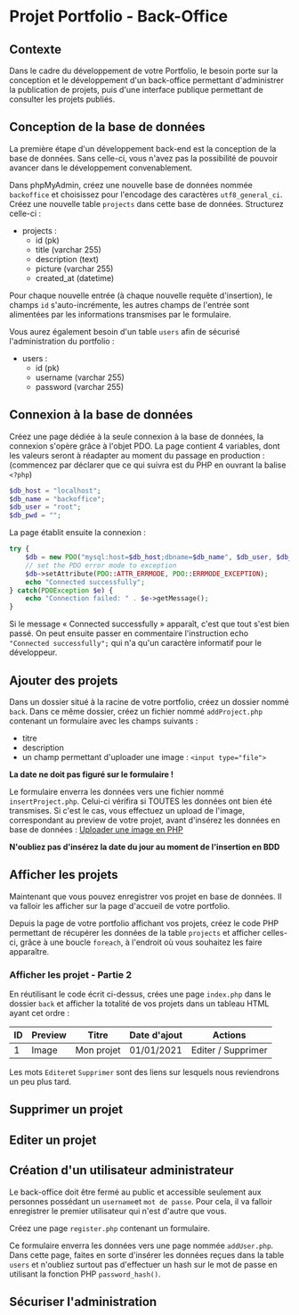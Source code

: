 # Projet Portfolio - Back-Office

## Contexte

Dans le cadre du développement de votre Portfolio, le besoin porte sur la conception et le développement d'un back-office permettant d'administrer la publication de projets, puis d'une interface publique permettant de consulter les projets publiés.

## Conception de la base de données

La première étape d'un développement back-end est la conception de la base de données. Sans celle-ci, vous n'avez pas la possibilité de pouvoir avancer dans le développement convenablement.

Dans phpMyAdmin, créez une nouvelle base de données nommée `backoffice` et choisissez pour l'encodage des caractères `utf8_general_ci`.  
Créez une nouvelle table `projects` dans cette base de données. Structurez celle-ci :

* projects :
  * id (pk)
  * title (varchar 255)
  * description (text)
  * picture (varchar 255)
  * created_at (datetime)

Pour chaque nouvelle entrée (à chaque nouvelle requête d'insertion), le champs `id` s'auto-incrémente, les autres champs de l'entrée sont alimentées par les informations transmises par le formulaire.

Vous aurez également besoin d'un table `users` afin de sécurisé l'administration du portfolio :

* users :
  * id (pk)
  * username (varchar 255)
  * password (varchar 255)

## Connexion à la base de données

Créez une page dédiée à la seule connexion à la base de données, la connexion s'opère grâce à l'objet PDO. La page contient 4 variables, dont les valeurs seront à réadapter au moment du passage en production : (commencez par déclarer que ce qui suivra est du PHP en ouvrant la balise `<?php`)

```php
$db_host = "localhost";
$db_name = "backoffice";
$db_user = "root";
$db_pwd = "";
```

La page établit ensuite la connexion :

```php
try {
    $db = new PDO("mysql:host=$db_host;dbname=$db_name", $db_user, $db_pwd);
    // set the PDO error mode to exception
    $db->setAttribute(PDO::ATTR_ERRMODE, PDO::ERRMODE_EXCEPTION);
    echo "Connected successfully";
} catch(PDOException $e) {
    echo "Connection failed: " . $e->getMessage();
}
```

Si le message « Connected successfully » apparaît, c'est que tout s'est bien passé. On peut ensuite passer en commentaire l'instruction echo `"Connected successfully";` qui n'a qu'un caractère informatif pour le développeur.

## Ajouter des projets

Dans un dossier situé à la racine de votre portfolio, créez un dossier nommé `back`. Dans ce même dossier, créez un fichier nommé `addProject.php` contenant un formulaire avec les champs suivants : 
* titre
* description
* un champ permettant d'uploader une image : `<input type="file">`

**La date ne doit pas figuré sur le formulaire !**

Le formulaire enverra les données vers une fichier nommé `insertProject.php`. Celui-ci vérifira si TOUTES les données ont bien été transmises. Si c'est le cas, vous effectuez un upload de l'image, correspondant au preview de votre projet, avant d'insérez les données en base de données : [Uploader une image en PHP](https://espritweb.fr/comment-uploader-une-image-en-php/)

**N'oubliez pas d'insérez la date du jour au moment de l'insertion en BDD**

## Afficher les projets

Maintenant que vous pouvez enregistrer vos projet en base de données. Il va falloir les afficher sur la page d'accueil de votre portfolio.

Depuis la page de votre portfolio affichant vos projets, créez le code PHP permettant de récupérer les données de la table `projects` et afficher celles-ci, grâce à une boucle `foreach`, à l'endroit où vous souhaitez les faire apparaître. 

### Afficher les projet - Partie 2

En réutilisant le code écrit ci-dessus, crées une page `index.php` dans le dossier `back` et afficher la totalité de vos projets dans un tableau HTML ayant cet ordre :

| ID | Preview | Titre | Date d'ajout | Actions |
|---|---|---|---|---|
| 1 | Image | Mon projet | 01/01/2021 | Editer / Supprimer |

Les mots `Editer`et `Supprimer` sont des liens sur lesquels nous reviendrons un peu plus tard.

## Supprimer un projet

## Editer un projet

## Création d'un utilisateur administrateur

Le back-office doit être fermé au public et accessible seulement aux personnes possédant un `username`et `mot de passe`. Pour cela, il va falloir enregistrer le premier utilisateur qui n'est d'autre que vous.

Créez une page `register.php` contenant un formulaire.

Ce formulaire enverra les données vers une page nommée `addUser.php`. Dans cette page, faites en sorte d'insérer les données reçues dans la table `users` et n'oubliez surtout pas d'effectuer un hash sur le mot de passe en utilisant la fonction PHP `password_hash()`.

## Sécuriser l'administration
